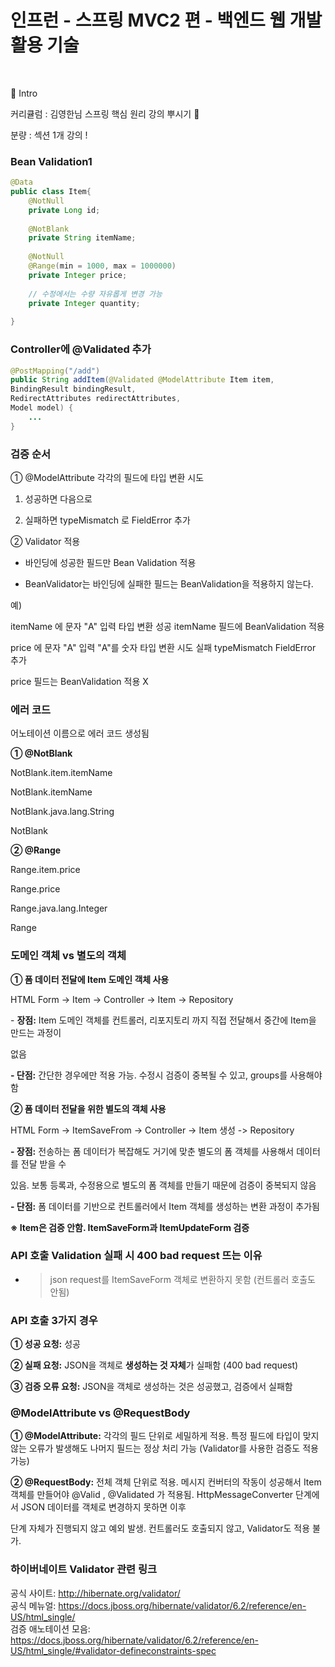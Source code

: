 # 인프런 - 스프링 MVC2 편 - 백엔드 웹 개발 활용 기술
</br>

:pushpin: Intro

커리큘럼 : 김영한님 스프링 핵심 원리 강의 뿌시기 👊

분량 : 섹션 1개 강의 !  




### **Bean Validation**1

```java
@Data
public class Item{
    @NotNull
    private Long id;
 
    @NotBlank
    private String itemName;
 
    @NotNull
    @Range(min = 1000, max = 1000000)
    private Integer price;
 
    // 수정에서는 수량 자유롭게 변경 가능
    private Integer quantity;
 
}
```

### **Controller에 @Validated 추가**

```java
@PostMapping("/add")
public String addItem(@Validated @ModelAttribute Item item, 
BindingResult bindingResult, 
RedirectAttributes redirectAttributes, 
Model model) {
    ...
}
```

### **검증 순서**

① @ModelAttribute 각각의 필드에 타입 변환 시도

1. 성공하면 다음으로

2. 실패하면 typeMismatch 로 FieldError 추가

② Validator 적용

- 바인딩에 성공한 필드만 Bean Validation 적용

- BeanValidator는 바인딩에 실패한 필드는 BeanValidation을 적용하지 않는다.

예)

itemName 에 문자 "A" 입력 타입 변환 성공 itemName 필드에 BeanValidation 적용

price 에 문자 "A" 입력 "A"를 숫자 타입 변환 시도 실패 typeMismatch FieldError 추가

price 필드는 BeanValidation 적용 X

### **에러 코드**

어노테이션 이름으로 에러 코드 생성됨

**① @NotBlank**

NotBlank.item.itemName

NotBlank.itemName

NotBlank.java.lang.String

NotBlank

**② @Range**

Range.item.price

Range.price

Range.java.lang.Integer

Range

### **도메인 객체 vs 별도의 객체**

**① 폼 데이터 전달에 Item 도메인 객체 사용**

HTML Form -> Item -> Controller -> Item -> Repository

- **장점:** Item 도메인 객체를 컨트롤러, 리포지토리 까지 직접 전달해서 중간에 Item을 만드는 과정이

없음

**- 단점:** 간단한 경우에만 적용 가능. 수정시 검증이 중복될 수 있고, groups를 사용해야 함

**② 폼 데이터 전달을 위한 별도의 객체 사용**

HTML Form -> ItemSaveFrom -> Controller -> Item 생성 -> Repository

**- 장점:** 전송하는 폼 데이터가 복잡해도 거기에 맞춘 별도의 폼 객체를 사용해서 데이터를 전달 받을 수

있음. 보통 등록과, 수정용으로 별도의 폼 객체를 만들기 때문에 검증이 중복되지 않음

**- 단점:** 폼 데이터를 기반으로 컨트롤러에서 Item 객체를 생성하는 변환 과정이 추가됨

**※ Item은 검증 안함. ItemSaveForm과 ItemUpdateForm 검증**

### **API 호출 Validation 실패 시 400 bad request 뜨는 이유**

- > json request를 ItemSaveForm 객체로 변환하지 못함 (컨트롤러 호출도 안됨)

### **API 호출 3가지 경우**

**① 성공 요청:** 성공

**② 실패 요청:** JSON을 객체로 **생성하는 것 자체**가 실패함 (400 bad request)

**③ 검증 오류 요청:** JSON을 객체로 생성하는 것은 성공했고, 검증에서 실패함

### **@ModelAttribute vs @RequestBody**

**① @ModelAttribute:** 각각의 필드 단위로 세밀하게 적용. 특정 필드에 타입이 맞지 않는 오류가 발생해도 나머지 필드는 정상 처리 가능 (Validator를 사용한 검증도 적용 가능)

**② @RequestBody:** 전체 객체 단위로 적용. 메시지 컨버터의 작동이 성공해서 Item 객체를 만들어야 @Valid , @Validated 가 적용됨. HttpMessageConverter 단계에서 JSON 데이터를 객체로 변경하지 못하면 이후

단계 자체가 진행되지 않고 예외 발생. 컨트롤러도 호출되지 않고, Validator도 적용 불가.


### 하이버네이트 Validator 관련 링크  
공식 사이트: http://hibernate.org/validator/  
공식 메뉴얼: https://docs.jboss.org/hibernate/validator/6.2/reference/en-US/html_single/  
검증 애노테이션 모음: https://docs.jboss.org/hibernate/validator/6.2/reference/en-US/html_single/#validator-defineconstraints-spec 
